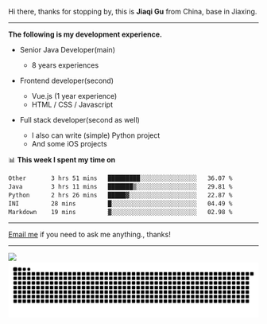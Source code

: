 Hi there, thanks for stopping by, this is **Jiaqi Gu** from China, base in Jiaxing.

---

**The following is my development experience.**

- Senior Java Developer(main)
  - 8 years experiences

- Frontend developer(second)
  - Vue.js (1 year experience)
  - HTML / CSS / Javascript
  
- Full stack developer(second as well)
  - I also can write (simple) Python project
  - And some iOS projects

📊 **This week I spent my time on**
<!--START_SECTION:waka-->

```txt
Other       3 hrs 51 mins   █████████░░░░░░░░░░░░░░░░   36.07 %
Java        3 hrs 11 mins   ███████▒░░░░░░░░░░░░░░░░░   29.81 %
Python      2 hrs 26 mins   █████▓░░░░░░░░░░░░░░░░░░░   22.87 %
INI         28 mins         █░░░░░░░░░░░░░░░░░░░░░░░░   04.49 %
Markdown    19 mins         ▓░░░░░░░░░░░░░░░░░░░░░░░░   02.98 %
```

<!--END_SECTION:waka-->

---

[Email me](mailto:htk2klwgr@mozmail.com?subject=Hiring_from_GitHub) if you need to ask me anything., thanks!

---

![]( https://visitor-badge.glitch.me/badge?page_id=githubgujiaqi)
![]( https://github.com/droid-Q/droid-Q/raw/output/github-contribution-grid-snake.svg#gh-dark-mode-only)
